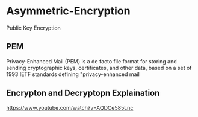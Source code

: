# Asymmetric-Encryption
Public Key Encryption


## PEM
Privacy-Enhanced Mail (PEM) is a de facto file format for storing and sending cryptographic keys, certificates, and other data, based on a set of 1993 IETF standards defining "privacy-enhanced mail

## Encrypton and Decryptopn Explaination
https://www.youtube.com/watch?v=AQDCe585Lnc

